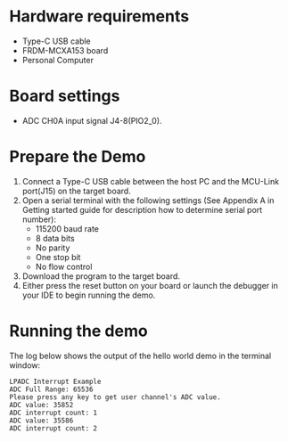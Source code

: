 Hardware requirements
=====================
- Type-C USB cable
- FRDM-MCXA153 board
- Personal Computer

Board settings
============
- ADC CH0A input signal J4-8(PIO2_0).

Prepare the Demo
===============
1.  Connect a Type-C USB cable between the host PC and the MCU-Link port(J15) on the target board.
2.  Open a serial terminal with the following settings (See Appendix A in Getting started guide for description how to determine serial port number):
    - 115200 baud rate
    - 8 data bits
    - No parity
    - One stop bit
    - No flow control
3.  Download the program to the target board.
4.  Either press the reset button on your board or launch the debugger in your IDE to begin running the demo.

Running the demo
================
The log below shows the output of the hello world demo in the terminal window:
~~~~~~~~~~~~~~~~~~~~~~~~~~~~~~~~~~~
LPADC Interrupt Example
ADC Full Range: 65536
Please press any key to get user channel's ADC value.
ADC value: 35852
ADC interrupt count: 1
ADC value: 35586
ADC interrupt count: 2
~~~~~~~~~~~~~~~~~~~~~~~~~~~~~~~~~~~
